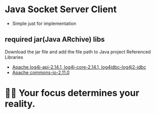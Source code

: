 # Java Socket Server Client
- Simple just for implementation

## required jar(Java ARchive) libs
Download the jar file and add the file path to Java project Referenced Libraries

- [Apache log4j-api-2.14.1, log4j-core-2.14.1, log4jdbc-log4j2-jdbc](https://logging.apache.org/log4j/2.x/download.html)
- [Apache commons-io-2.11.0](https://commons.apache.org/proper/commons-io/download_io.cgi)


# 🐱‍👤 Your focus determines your reality. 